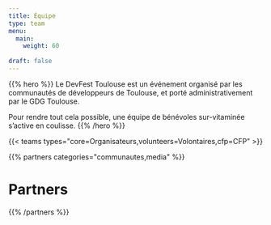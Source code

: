 ```yaml
---
title: Équipe
type: team
menu:
  main:
    weight: 60
    
draft: false
---
```


{{% hero %}}
Le DevFest Toulouse est un événement organisé par les communautés de développeurs de Toulouse, et porté administrativement par le GDG Toulouse.

Pour rendre tout cela possible, une équipe de bénévoles sur-vitaminée s’active en coulisse.
{{% /hero %}}

<!-- ... -->

{{< teams types="core=Organisateurs,volunteers=Volontaires,cfp=CFP" >}}

<!-- ... -->

{{% partners categories="communautes,media" %}}
# Partners
{{% /partners %}}